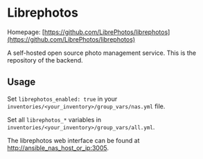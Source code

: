 # Librephotos

Homepage: [https://github.com/LibrePhotos/librephotos](https://github.com/LibrePhotos/librephotos)

A self-hosted open source photo management service. This is the repository of the backend.

## Usage

Set `librephotos_enabled: true` in your `inventories/<your_inventory>/group_vars/nas.yml` file.

Set all `librephotos_*` variables in `inventories/<your_inventory>/group_vars/all.yml`.

The librephotos web interface can be found at [http://ansible_nas_host_or_ip:3005](http://ansible_nas_host_or_ip:3005).
